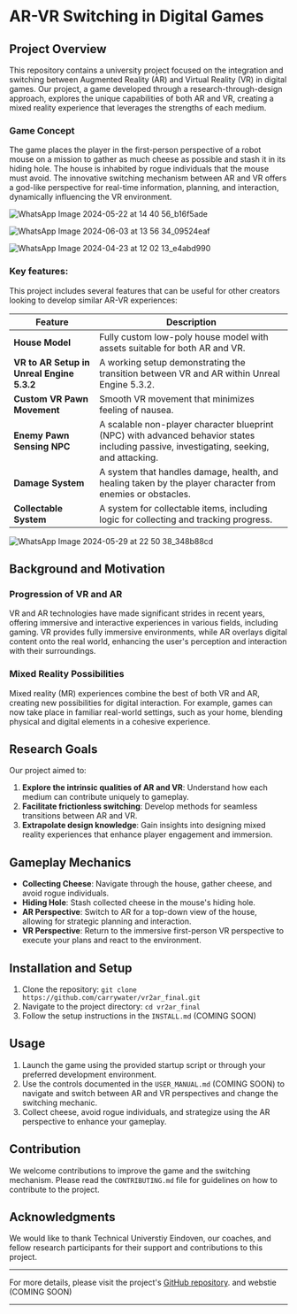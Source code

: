 # AR-VR Switching in Digital Games

## Project Overview

This repository contains a university project focused on the integration and switching between Augmented Reality (AR) and Virtual Reality (VR) in digital games. Our project, a game developed through a research-through-design approach, explores the unique capabilities of both AR and VR, creating a mixed reality experience that leverages the strengths of each medium.

### Game Concept

The game places the player in the first-person perspective of a robot mouse on a mission to gather as much cheese as possible and stash it in its hiding hole. The house is inhabited by rogue individuals that the mouse must avoid. The innovative switching mechanism between AR and VR offers a god-like perspective for real-time information, planning, and interaction, dynamically influencing the VR environment.

![WhatsApp Image 2024-05-22 at 14 40 56_b16f5ade](https://github.com/user-attachments/assets/f17b09c4-884b-47d9-9b61-3548d8854b5b)

![WhatsApp Image 2024-06-03 at 13 56 34_09524eaf](https://github.com/user-attachments/assets/d00ca999-b99e-4b24-973a-2ebe7704591a)

![WhatsApp Image 2024-04-23 at 12 02 13_e4abd990](https://github.com/user-attachments/assets/7980178c-8fbb-464a-998f-05a291d9932e)


### Key features:

This project includes several features that can be useful for other creators looking to develop similar AR-VR experiences:

| Feature | Description |
| --- | --- |
| **House Model** | Fully custom low-poly house model with assets suitable for both AR and VR. |
| **VR to AR Setup in Unreal Engine 5.3.2** | A working setup demonstrating the transition between VR and AR within Unreal Engine 5.3.2. |
| **Custom VR Pawn Movement** | Smooth VR movement that minimizes feeling of nausea. |
| **Enemy Pawn Sensing NPC** | A scalable non-player character blueprint (NPC) with advanced behavior states including passive, investigating, seeking, and attacking. |
| **Damage System** | A system that handles damage, health, and healing taken by the player character from enemies or obstacles. |
| **Collectable System** | A system for collectable items, including logic for collecting and tracking progress. |

![WhatsApp Image 2024-05-29 at 22 50 38_348b88cd](https://github.com/user-attachments/assets/b4593381-d98b-4262-8df7-2799272fce0c)

## Background and Motivation

### Progression of VR and AR

VR and AR technologies have made significant strides in recent years, offering immersive and interactive experiences in various fields, including gaming. VR provides fully immersive environments, while AR overlays digital content onto the real world, enhancing the user's perception and interaction with their surroundings.

### Mixed Reality Possibilities

Mixed reality (MR) experiences combine the best of both VR and AR, creating new possibilities for digital interaction. For example, games can now take place in familiar real-world settings, such as your home, blending physical and digital elements in a cohesive experience.

## Research Goals

Our project aimed to:

1. **Explore the intrinsic qualities of AR and VR**: Understand how each medium can contribute uniquely to gameplay.
2. **Facilitate frictionless switching**: Develop methods for seamless transitions between AR and VR.
3. **Extrapolate design knowledge**: Gain insights into designing mixed reality experiences that enhance player engagement and immersion.

## Gameplay Mechanics

- **Collecting Cheese**: Navigate through the house, gather cheese, and avoid rogue individuals.
- **Hiding Hole**: Stash collected cheese in the mouse's hiding hole.
- **AR Perspective**: Switch to AR for a top-down view of the house, allowing for strategic planning and interaction.
- **VR Perspective**: Return to the immersive first-person VR perspective to execute your plans and react to the environment.

## Installation and Setup

1. Clone the repository: `git clone https://github.com/carrywater/vr2ar_final.git`
2. Navigate to the project directory: `cd vr2ar_final`
3. Follow the setup instructions in the `INSTALL.md` (COMING SOON)
   
## Usage

1. Launch the game using the provided startup script or through your preferred development environment.
2. Use the controls documented in the `USER_MANUAL.md` (COMING SOON) to navigate and switch between AR and VR perspectives and change the switching mechanic.
3. Collect cheese, avoid rogue individuals, and strategize using the AR perspective to enhance your gameplay.

## Contribution

We welcome contributions to improve the game and the switching mechanism. Please read the `CONTRIBUTING.md` file for guidelines on how to contribute to the project.

## Acknowledgments

We would like to thank Technical Universtiy Eindoven, our coaches, and fellow research participants for their support and contributions to this project.

---

For more details, please visit the project's [GitHub repository](https://github.com/carrywater/vr2ar_final). and webstie (COMING SOON)

---
